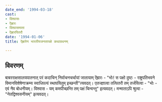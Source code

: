```yaml
---
date_end: '1994-03-18'
cast:
- विश्वासः
- ऎह्रारः
- विश्वासमाता
- ऎह्रारपितरौ
date: '1994-01-06'
title: ऎह्रारेण भारतीयजनतापक्षे कथाग्रथनम्

---
```


## विवरणम्
बाबरराक्षसालयपातनात् परं कदाचिन् निर्वाचनचर्चायां जातायाम् ऎह्रारः - "भोः! स पक्षो दुष्टः - राष्ट्रपतिभवने विमानविशेषेणाक्रम्य स्वाधिपत्यं स्थापयितुम् इच्छन्ती"त्यवदत्। एतज्ज्ञात्वा तत्पितरौ तम् तर्जयित्वा - "भोः - एवं नैव बोधनीयम्। विश्वास - यम् कमपीच्छन्ति तम् पक्षं चिन्वन्तु" इत्यवदत्। मन्माताऽपि श्रुत्वा - "नेतद्विश्वसनीयम्" इत्यवदत्।

